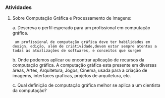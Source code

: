 ### Atividades

1. Sobre Computação Gráfica e Processamento de Imagens:

    a. Descreva o perfil esperado para um profissional em computação gráfica.

        um profissional de computação gráfica deve ter habilidades em design, edição, além de criatividade,devem estar sempre atentos a todas as atualizações de softwares, e conceitos que surgem
    
    b. Onde podemos aplicar ou encontrar aplicação de recursos da computação gráfica.
         A computação gráfica esta presente em diversas áreas, Artes, Arquitetura, Jogos, Cinema, usada para a criação de imagems, interfaces graficas, projetos de arquitetura, etc.
    
    c. Qual definição de computação gráfica melhor se aplica a um cientista da computação?